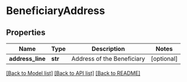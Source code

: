# BeneficiaryAddress

## Properties
Name | Type | Description | Notes
------------ | ------------- | ------------- | -------------
**address_line** | **str** | Address of the Beneficiary | [optional] 

[[Back to Model list]](../README.md#documentation-for-models) [[Back to API list]](../README.md#documentation-for-api-endpoints) [[Back to README]](../README.md)

